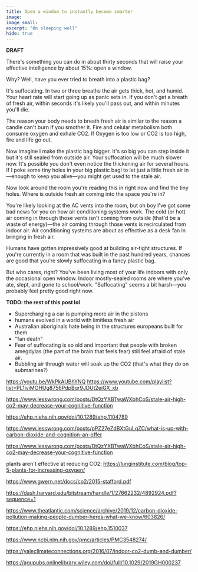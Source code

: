 ```yaml
---
title: Open a window to instantly become smarter
image:
image_small:
excerpt: "On sleeping well"
hide: true
---
```


**DRAFT**

There's something you can do in about thirty seconds that will raise your effective intelligence by about 15%: open a window.

Why? Well, have you ever tried to breath into a plastic bag?

It's suffocating. In two or three breaths the air gets thick, hot, and humid. Your heart rate will start going up as panic sets in. If you don't get a breath of fresh air, within seconds it's likely you'll pass out, and within minutes you'll die.

The reason your body needs to breath fresh air is similar to the reason a candle can't burn if you smother it. Fire and celular metabolism both consume oxygen and exhale CO2. If Oxygen is too low or CO2 is too high, fire and life go out.

Now imagine I make the plastic bag bigger. It's so big you can step inside it but it's still sealed from outside air. Your suffocation will be much slower now. It's possible you don't even notice the thickening air for several hours. If I poke some tiny holes in your big plastic bagl to let just a little fresh air in—enough to keep you alive—you might get used to the stale air.

Now look around the room you're reading this in right now and find the tiny holes. Where is outside fresh air coming into the space you're in?

You're likely looking at the AC vents into the room, but oh boy I've got some bad news for you on how air conditioning systems work. The cold (or hot) air coming in through those vents isn't coming from outside (that'd be a waste of energy)—the air coming through those vents is recirculated from indoor air. Air conditioning systems are about as effective as a desk fan in bringing in fresh air.

Humans have gotten impressively good at building air-tight structures. If you're currently in a room that was built in the past hundred years, chances are good that you're slowly suffocating in a fancy plastic bag.

But who cares, right? You've been living most of your life indoors with only the occasional open window. Indoor mostly-sealed rooms are where you've ate, slept, and gone to school/work. "Suffocating" seems a bit harsh—you probably feel pretty good right now.

**TODO: the rest of this post lol**

- Supercharging a car is pumping more air in the pistons
- humans evolved in a world with limitless fresh air
- Australian aboriginals hate being in the structures europeans built for them
- "fan death"
- Fear of suffocating is so old and important that people with broken amegdylas (the part of the brain that feels fear) still feel afraid of stale air.
- Bubbling air through water will soak up the CO2 (that's what they do on submarines?)

https://youtu.be/WkPkAUBhYNQ https://www.youtube.com/playlist?list=PL1iviMOHUg8756PdpBqr9JDUt2eiGX_xb

https://www.lesswrong.com/posts/DtQzYXBTwaWXbhCoS/stale-air-high-co2-may-decrease-your-cognitive-function

https://ehp.niehs.nih.gov/doi/10.1289/ehp.1104789

https://www.lesswrong.com/posts/pPZ27eZdBXtGuLqZC/what-is-up-with-carbon-dioxide-and-cognition-an-offer

https://www.lesswrong.com/posts/DtQzYXBTwaWXbhCoS/stale-air-high-co2-may-decrease-your-cognitive-function

plants aren't effective at reducing CO2: https://lunginstitute.com/blog/top-5-plants-for-increasing-oxygen/

https://www.gwern.net/docs/co2/2015-stafford.pdf

https://dash.harvard.edu/bitstream/handle/1/27662232/4892924.pdf?sequence=1

https://www.theatlantic.com/science/archive/2019/12/carbon-dioxide-pollution-making-people-dumber-heres-what-we-know/603826/

https://ehp.niehs.nih.gov/doi/10.1289/ehp.1510037

https://www.ncbi.nlm.nih.gov/pmc/articles/PMC3548274/

https://yaleclimateconnections.org/2016/07/indoor-co2-dumb-and-dumber/

https://agupubs.onlinelibrary.wiley.com/doi/full/10.1029/2019GH000237
